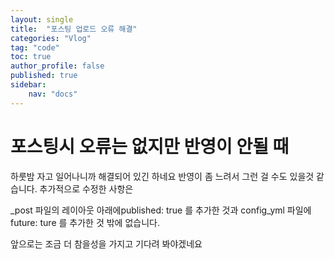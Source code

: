 ```yaml
---
layout: single
title:  "포스팅 업로드 오류 해결"
categories: "Vlog"
tag: "code"
toc: true
author_profile: false
published: true
sidebar:
    nav: "docs"
---
```

# 포스팅시 오류는 없지만 반영이 안될 때
하룻밤 자고 일어나니까 해결되어 있긴 하네요 반영이 좀 느려서 그런 걸 수도 있을것 같습니다.
추가적으로 수정한 사항은

_post 파일의 레이아웃 아래에published: true 를 추가한 것과
config_yml 파일에 future: ture 를 추가한 것 밖에 없습니다.

앞으로는 조금 더 참을성을 가지고 기다려 봐야겠네요